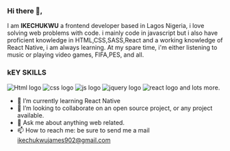 ### Hi there 👋, 

I am **IKECHUKWU** a frontend developer based in Lagos Nigeria, i love solving web problems with code. i mainly code in javascript but i also have proficient knowledge in HTML,CSS,SASS,React and a working knowledge of React Native, i am always learning. At my spare time, i'm either listening to music  or playing video games, FIFA,PES, and all.
### kEY SKILLS
![Html logo](https://cdn.iconscout.com/icon/free/png-64/html-2474804-2056090.png) ![css logo](https://cdn.iconscout.com/icon/free/png-64/css3-2474806-2056092.png) ![js logo](https://cdn.iconscout.com/icon/free/png-64/javascript-24-1174950.png) ![jquery logo](https://cdn.iconscout.com/icon/free/png-64/jquery-10-1175155.png) ![react logo](https://cdn.iconscout.com/icon/free/png-64/react-3-1175109.png) and lots more.

- 🌱 I’m currently learning React Native
- 👯 I’m looking to collaborate on an open source project, or any project available.
- 💬 Ask me about anything web related.
- 📫 How to reach me: be sure to send me a mail [ikechukwujames902@gmail.com](ikechukwujames902@gmail.com)


